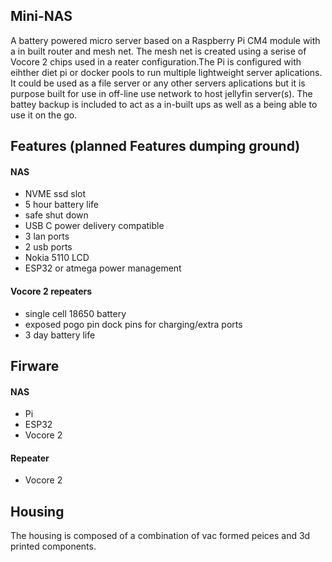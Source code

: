 ## Mini-NAS
A battery powered micro server based on a Raspberry Pi CM4 module with a in built router and mesh net. The mesh net is created using a serise of Vocore 2 chips used in a reater configuration.The Pi is configured with eihther diet pi or docker pools to run multiple lightweight server aplications. It could be used as a file server or any other servers aplications but it is purpose built for use in off-line use network to host jellyfin server(s). The battey backup is included to act as a in-built ups as well as a being able to use it on the go. 

## Features (planned Features dumping ground)

#### NAS
- NVME ssd slot
- 5 hour battery life
- safe shut down
- USB C power delivery compatible
- 3 lan ports
- 2 usb ports
- Nokia 5110 LCD
- ESP32 or atmega power management
  

#### Vocore 2 repeaters
 - single cell 18650 battery
 - exposed pogo pin dock pins for charging/extra ports
 - 3 day battery life
   

## Firware

#### NAS
- Pi
- ESP32
- Vocore 2

#### Repeater
- Vocore 2


## Housing 
The housing is composed of a combination of vac formed peices and 3d printed components.

